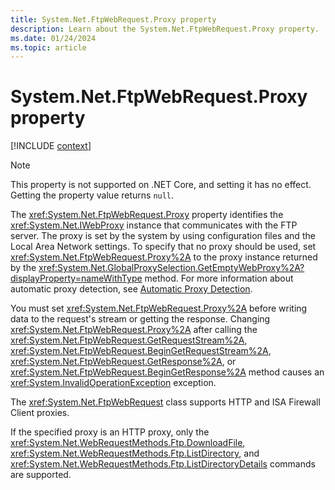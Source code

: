 ```yaml
---
title: System.Net.FtpWebRequest.Proxy property
description: Learn about the System.Net.FtpWebRequest.Proxy property.
ms.date: 01/24/2024
ms.topic: article
---
```

# System.Net.FtpWebRequest.Proxy property

[!INCLUDE [context](includes/context.md)]

> [!NOTE]
> This property is not supported on .NET Core, and setting it has no effect. Getting the property value returns `null`.

The <xref:System.Net.FtpWebRequest.Proxy> property identifies the <xref:System.Net.IWebProxy> instance that communicates with the FTP server. The proxy is set by the system by using configuration files and the Local Area Network settings. To specify that no proxy should be used, set <xref:System.Net.FtpWebRequest.Proxy%2A> to the proxy instance returned by the <xref:System.Net.GlobalProxySelection.GetEmptyWebProxy%2A?displayProperty=nameWithType> method. For more information about automatic proxy detection, see [Automatic Proxy Detection](/dotnet/framework/network-programming/automatic-proxy-detection).

You must set <xref:System.Net.FtpWebRequest.Proxy%2A> before writing data to the request's stream or getting the response. Changing <xref:System.Net.FtpWebRequest.Proxy%2A> after calling the <xref:System.Net.FtpWebRequest.GetRequestStream%2A>, <xref:System.Net.FtpWebRequest.BeginGetRequestStream%2A>, <xref:System.Net.FtpWebRequest.GetResponse%2A>, or <xref:System.Net.FtpWebRequest.BeginGetResponse%2A> method causes an <xref:System.InvalidOperationException> exception.

The <xref:System.Net.FtpWebRequest> class supports HTTP and ISA Firewall Client proxies.

If the specified proxy is an HTTP proxy, only the <xref:System.Net.WebRequestMethods.Ftp.DownloadFile>, <xref:System.Net.WebRequestMethods.Ftp.ListDirectory>, and <xref:System.Net.WebRequestMethods.Ftp.ListDirectoryDetails> commands are supported.
